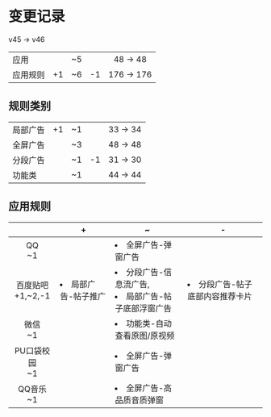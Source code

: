 # 变更记录

v45 -> v46

||||||
|-|:-:|:-:|:-:|:-:|
|应用||~5||48 -> 48|
|应用规则|+1|~6|-1|176 -> 176|

## 规则类别

||||||
|-|:-:|:-:|:-:|:-:|
|局部广告|+1|~1||33 -> 34|
|全屏广告||~3||48 -> 48|
|分段广告||~1|-1|31 -> 30|
|功能类||~1||44 -> 44|

## 应用规则

||+|~|-|
|:-:|-|-|-|
|QQ<br>~1||<li>全屏广告-弹窗广告||
|百度贴吧<br>+1,~2,-1|<li>局部广告-帖子推广|<li>分段广告-信息流广告,<li>局部广告-帖子底部浮窗广告|<li>分段广告-帖子底部内容推荐卡片|
|微信<br>~1||<li>功能类-自动查看原图/原视频||
|PU口袋校园<br>~1||<li>全屏广告-弹窗广告||
|QQ音乐<br>~1||<li>全屏广告-高品质音质弹窗||
